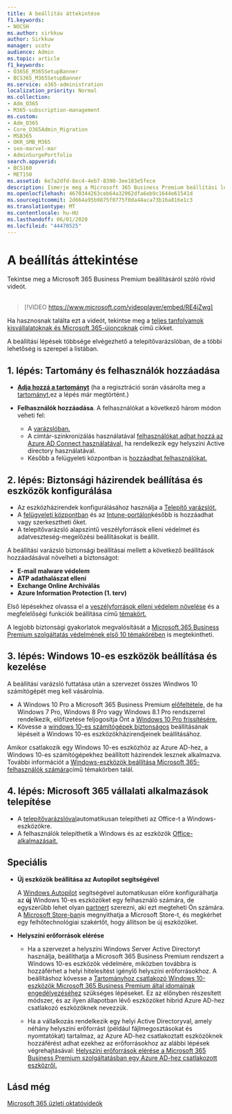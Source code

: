 ```yaml
---
title: A beállítás áttekintése
f1.keywords:
- NOCSH
ms.author: sirkkuw
author: Sirkkuw
manager: scotv
audience: Admin
ms.topic: article
f1_keywords:
- O365E_M365SetupBanner
- BCS365_M365SetupBanner
ms.service: o365-administration
localization_priority: Normal
ms.collection:
- Adm_O365
- M365-subscription-management
ms.custom:
- Adm_O365
- Core_O365Admin_Migration
- MSB365
- OKR_SMB_M365
- seo-marvel-mar
- AdminSurgePortfolio
search.appverid:
- BCS160
- MET150
ms.assetid: 6e7a2dfd-8ec4-4eb7-8390-3ee103e5fece
description: Ismerje meg a Microsoft 365 Business Premium beállítási lépéseit, az előfizetéstől a tartomány és felhasználók hozzáadásáig, a biztonsági házirendek beállításáig és egyebekig.
ms.openlocfilehash: 4670344263ceb64a32962dfa6eb9c1644e61541d
ms.sourcegitcommit: 2d664a95b9875f0775f0da44aca73b16a816e1c3
ms.translationtype: MT
ms.contentlocale: hu-HU
ms.lasthandoff: 06/01/2020
ms.locfileid: "44470525"
---
```

# <a name="overview-of-setup"></a>A beállítás áttekintése

Tekintse meg a Microsoft 365 Business Premium beállításáról szóló rövid videót.<br><br>

> [!VIDEO https://www.microsoft.com/videoplayer/embed/RE4jZwg] 

Ha hasznosnak találta ezt a videót, tekintse meg a [teljes tanfolyamok kisvállalatoknak és Microsoft 365-újoncoknak](https://support.office.com/article/6ab4bbcd-79cf-4000-a0bd-d42ce4d12816) című cikket.

A beállítási lépések többsége elvégezhető a telepítővarázslóban, de a többi lehetőség is szerepel a listában.

## <a name="step-1-add-your-domain-and-users"></a>1. lépés: Tartomány és felhasználók hozzáadása

   - **[Adja hozzá a tartományt](set-up.md#add-your-domain-to-personalize-sign-in)** (ha a regisztráció során vásárolta meg a [tartományt,](sign-up.md)ez a lépés már megtörtént.)

   - **Felhasználók hozzáadása**. A felhasználókat a következő három módon veheti fel:
        - A [varázslóban.](set-up.md#add-users-in-the-wizard)
        - A címtár-szinkronizálás használatával [felhasználókat adhat hozzá az Azure AD Connect használatával,](https://docs.microsoft.com/office365/enterprise/set-up-directory-synchronization) ha rendelkezik egy helyszíni Active directory használatával.
        - Később a felügyeleti központban is [hozzáadhat felhasználókat.](add-users-m365b.md)
## <a name="step-2-set-up-security-policies-and-configure-devices"></a>2. lépés: Biztonsági házirendek beállítása és eszközök konfigurálása 

  - Az eszközházirendek konfigurálásához használja a [Telepítő varázslót.](set-up.md#protect-your-organization) 
  - A [felügyeleti központban](view-policies-and-devices.md) és az [Intune-portálon](https://docs.microsoft.com/intune/tutorial-walkthrough-intune-portal)később is hozzáadhat vagy szerkesztheti őket.
  - A telepítővarázsló alapszintű veszélyforrások elleni védelmet és adatveszteség-megelőzési beállításokat is beállít.
  
  A beállítási varázsló biztonsági beállításai mellett a következő beállítások hozzáadásával növelheti a biztonságot:

- **E-mail malware védelem**
- **ATP adathalászat elleni**
- **Exchange Online Archiválás**
- **Azure Information Protection (1. terv)**

Első lépésekhez olvassa el a [veszélyforrások elleni védelem növelése](increase-threat-protection.md) és a megfelelőségi funkciók beállítása című [témakört.](set-up-compliance.md)

A legjobb biztonsági gyakorlatok megvalósítását a [Microsoft 365 Business Premium szolgáltatás védelmének első 10 témakörében](https://docs.microsoft.com/office365/admin/security-and-compliance/secure-your-business-data) is megtekintheti.

## <a name="step-3-set-up-and-manage-windows-10-devices"></a>3. lépés: Windows 10-es eszközök beállítása és kezelése

A beállítási varázsló futtatása után a szervezet összes Windwos 10 számítógépét meg kell vásárolnia.
  
- A Windows 10 Pro a Microsoft 365 Business Premium [előfeltétele,](pre-requisites-for-data-protection.md) de ha Windows 7 Pro, Windows 8 Pro vagy Windows 8.1 Pro rendszerrel rendelkezik, előfizetése feljogosítja Önt a [Windows 10 Pro frissítésére.](https://docs.microsoft.com/microsoft-365/business/upgrade-to-windows-pro-creators-update)
- Kövesse a [windows 10-es számítógépek biztonságos](secure-win-10-pcs.md) beállításának lépéseit a Windows 10-es eszközökházirendjeinek beállításához.

Amikor csatlakozik egy Windows 10-es eszközhöz az Azure AD-hez, a Windows 10-es számítógépekhez beállított házirendek lesznek alkalmazva. További információt a [Windows-eszközök beállítása Microsoft 365-felhasználók számára](set-up-windows-devices.md)című témakörben talál.

## <a name="step-4-install-microsoft-365-apps-for-business"></a>4. lépés: Microsoft 365 vállalati alkalmazások telepítése
- A [telepítővarázslóval](set-up.md#deploy-office-365-client-apps)automatikusan telepítheti az Office-t a Windows-eszközökre.
- A felhasználók telepíthetik a Windows és az eszközök [Office-alkalmazásait.](https://docs.microsoft.com/office365/admin/setup/install-applications)
     
## <a name="advanced"></a>Speciális
- **Új eszközök beállítása az Autopilot segítségével**
            
     A [Windows Autopilot](add-autopilot-devices-and-profile.md) segítségével automatikusan előre konfigurálhatja az **új** Windows 10-es eszközöket egy felhasználó számára, de egyszerűbb lehet olyan [partnert](https://www.microsoft.com/solution-providers/search) szerezni, aki ezt megteheti Ön számára. A [Microsoft Store-ban](https://go.microsoft.com/fwlink/?linkid=874598)is megnyithatja a Microsoft Store-t, és megkérhet egy felhőtechnológiai szakértőt, hogy állítson be új eszközöket.

- **Helyszíni erőforrások elérése**

     - Ha a szervezet a helyszíni Windows Server Active Directoryt használja, beállíthatja a Microsoft 365 Business Premium rendszert a Windows 10-es eszközök védelmére, miközben továbbra is hozzáférhet a helyi hitelesítést igénylő helyszíni erőforrásokhoz. A beállításhoz kövesse a [Tartományhoz csatlakozó Windows 10-eszközök Microsoft 365 Business Premium által idomainak engedélyezéséhez](manage-windows-devices.md) szükséges lépéseket. Ez az előnyben részesített módszer, és az ilyen állapotban lévő eszközöket hibrid Azure AD-hez csatlakozó eszközöknek nevezzük.

    - Ha a vállalkozás rendelkezik egy helyi Active Directoryval, amely néhány helyszíni erőforrást (például fájlmegosztásokat és nyomtatókat) tartalmaz, az Azure AD-hez csatlakoztatt eszközöknek hozzáférést adhat ezekhez az erőforrásokhoz az alábbi lépések végrehajtásával: [Helyszíni erőforrások elérése a Microsoft 365 Business Premium szolgáltatásban egy Azure AD-hez csatlakozott eszközről.](access-resources.md)

## <a name="see-also"></a>Lásd még

[Microsoft 365 üzleti oktatóvideók](https://support.office.com/article/6ab4bbcd-79cf-4000-a0bd-d42ce4d12816)
